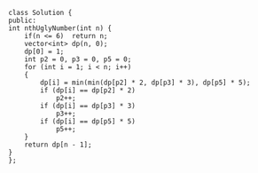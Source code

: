    class Solution {
    public:
    int nthUglyNumber(int n) {
        if(n <= 6)  return n;
        vector<int> dp(n, 0);
		dp[0] = 1;
		int p2 = 0, p3 = 0, p5 = 0;
		for (int i = 1; i < n; i++) 
        {
			dp[i] = min(min(dp[p2] * 2, dp[p3] * 3), dp[p5] * 5);
			if (dp[i] == dp[p2] * 2)
				p2++;
			if (dp[i] == dp[p3] * 3)
				p3++;
			if (dp[i] == dp[p5] * 5)
				p5++;
		}
		return dp[n - 1];
    }
    };
